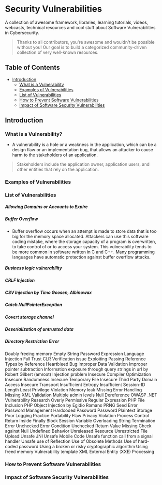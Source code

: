 #  Security Vulnerabilities

A collection of awesome framework, libraries, learning tutorials, videos, webcasts, technical resources and cool stuff about Software Vulnerabilities in Cybersecurity.
> Thanks to all contributors, you're awesome and wouldn't be possible without you! Our goal is to build a categorized community-driven collection of very well-known resources.

## Table of Contents
- [Introduction](#)
  - [What is a Vulnerability](#)
  - [Examples of Vulnerabilities](#)
  - [List of Vulnerabilities](#)
  - [How to Prevent Software Vulnerabilities](#)
  - [Impact of Software Security Vulnerabilities](#)


## Introduction

### What is a Vulnerability?
- A vulnerability is a hole or a weakness in the application, which can be a design flaw or an implementation bug, that allows an attacker to cause harm to the stakeholders of an application. 
> Stakeholders include the application owner, application users, and other entities that rely on the application.

### Examples of Vulnerabilities

### List of Vulnerabilities

##### Allowing Domains or Accounts to Expire

##### Buffer Overflow
- Buffer overflow occurs when an attempt is made to store data that is too big for the memory space allocated. Attackers can use this software coding mistake, where the storage capacity of a program is overwritten, to take control of or to access your system. This vulnerability tends to be more common in software written in C and C++. Many programming languages have automatic protection against buffer overflow attacks.

##### Business logic vulnerability
##### CRLF Injection
##### CSV Injection by Timo Goosen, Albinowax
##### Catch NullPointerException
##### Covert storage channel
##### Deserialization of untrusted data
##### Directory Restriction Error
Doubly freeing memory
Empty String Password
Expression Language Injection
Full Trust CLR Verification issue Exploiting Passing Reference Types by Reference
Heartbleed Bug
Improper Data Validation
Improper pointer subtraction
Information exposure through query strings in url by Robert Gilbert (amroot)
Injection problem
Insecure Compiler Optimization
Insecure Randomness
Insecure Temporary File
Insecure Third Party Domain Access
Insecure Transport
Insufficient Entropy
Insufficient Session-ID Length
Least Privilege Violation
Memory leak
Missing Error Handling
Missing XML Validation
Multiple admin levels
Null Dereference
OWASP .NET Vulnerability Research
Overly Permissive Regular Expression
PHP File Inclusion
PHP Object Injection by Egidio Romano
PRNG Seed Error
Password Management Hardcoded Password
Password Plaintext Storage
Poor Logging Practice
Portability Flaw
Privacy Violation
Process Control
Return Inside Finally Block
Session Variable Overloading
String Termination Error
Unchecked Error Condition
Unchecked Return Value Missing Check against Null
Undefined Behavior
Unreleased Resource
Unrestricted File Upload
Unsafe JNI
Unsafe Mobile Code
Unsafe function call from a signal handler
Unsafe use of Reflection
Use of Obsolete Methods
Use of hard-coded password
Using a broken or risky cryptographic algorithm
Using freed memory
Vulnerability template
XML External Entity (XXE) Processing

### How to Prevent Software Vulnerabilities

### Impact of Software Security Vulnerabilities
